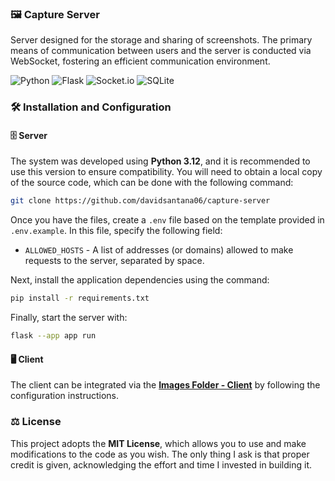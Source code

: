 ### 🖼️ Capture Server

Server designed for the storage and sharing of screenshots. The primary means of communication between users and the server is conducted via WebSocket, fostering an efficient communication environment.

![Python](https://img.shields.io/badge/python-3670A0?style=for-the-badge&logo=python&logoColor=ffdd54)
![Flask](https://img.shields.io/badge/flask-%23000.svg?style=for-the-badge&logo=flask&logoColor=white)
![Socket.io](https://img.shields.io/badge/Socket.io-25c2a20?style=for-the-badge&logo=socket.io&badgeColor=white)
![SQLite](https://img.shields.io/badge/sqlite-%2307405e.svg?style=for-the-badge&logo=sqlite&logoColor=white)

### 🛠️ Installation and Configuration

#### 🗄️ Server

The system was developed using **Python 3.12**, and it is recommended to use this version to ensure compatibility. You will need to obtain a local copy of the source code, which can be done with the following command:

```bash
git clone https://github.com/davidsantana06/capture-server
```

Once you have the files, create a `.env` file based on the template provided in `.env.example`. In this file, specify the following field:

- `ALLOWED_HOSTS` - A list of addresses (or domains) allowed to make requests to the server, separated by space.

Next, install the application dependencies using the command:

```bash
pip install -r requirements.txt
```

Finally, start the server with:

```bash
flask --app app run
```

#### 🖥️ Client

The client can be integrated via the [**Images Folder - Client**](https://github.com/DiovanaS/images-folder/tree/main/client) by following the configuration instructions.

### ⚖️ License

This project adopts the **MIT License**, which allows you to use and make modifications to the code as you wish. The only thing I ask is that proper credit is given, acknowledging the effort and time I invested in building it.

